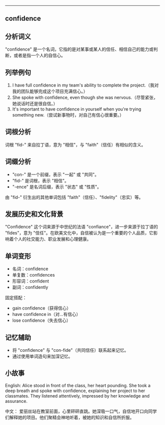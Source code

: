 
---------------
## confidence
## 分析词义
"confidence" 是一个名词，它指的是对某事或某人的信任、相信自己的能力或判断，或者是指一个人的自信心。

## 列举例句
1. I have full confidence in my team's ability to complete the project.（我对我的团队能够完成这个项目充满信心。）
2. She spoke with confidence, even though she was nervous.（尽管紧张，她说话时还是很自信。）
3. It's important to have confidence in yourself when you're trying something new.（尝试新事物时，对自己有信心很重要。）

## 词根分析
词根 "fid-" 来自拉丁语，意为 "相信"，与 "faith"（信任）有相似的含义。

## 词缀分析
- "con-" 是一个前缀，表示 "一起" 或 "共同"。
- "fid-" 是词根，表示 "相信"。
- "-ence" 是名词后缀，表示 "状态" 或 "性质"。

由 "fid-" 衍生出的其他单词包括 "faith"（信任）、"fidelity"（忠实）等。

## 发展历史和文化背景
"Confidence" 这个词来源于中世纪的法语 "confiance"，进一步来源于拉丁语的 "fides"，意为 "信任"。在欧美文化中，自信被认为是一个重要的个人品质，它影响着个人的社交能力、职业发展和心理健康。

## 单词变形
- 名词：confidence
- 单复数：confidences
- 形容词：confident
- 副词：confidently

固定搭配：
- gain confidence（获得信心）
- have confidence in（对...有信心）
- lose confidence（失去信心）

## 记忆辅助
- 将 "confidence" 与 "con-fide"（共同信任）联系起来记忆。
- 通过使用单词造句来加深记忆。

## 小故事
English:
Alice stood in front of the class, her heart pounding. She took a deep breath and spoke with confidence, explaining her project to her classmates. They listened attentively, impressed by her knowledge and assurance.

中文：
爱丽丝站在教室前面，心里砰砰直跳。她深吸一口气，自信地开口向同学们解释她的项目。他们聚精会神地听着，被她的知识和自信所折服。

